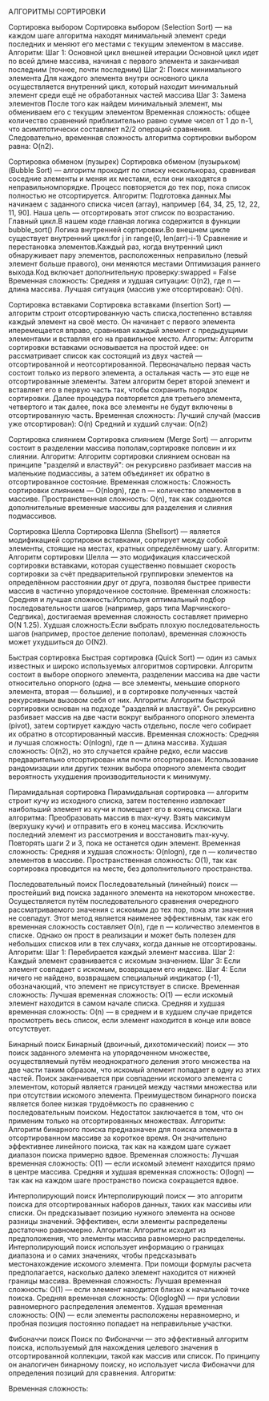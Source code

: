 АЛГОРИТМЫ СОРТИРОВКИ

Сортировка выбором
Сортировка выбором (Selection Sort) — на каждом шаге алгоритма находят минимальный элемент среди последних и меняют его местами с текущим элементом в массиве.
Алгоритм:
Шаг 1: Основной цикл внешней итерации
Основной цикл идет по всей длине массива, начиная с первого элемента и заканчивая последним (точнее, почти последним)
Шаг 2: Поиск минимального элемента
Для каждого элемента внутри основного цикла осуществляется внутренний цикл, который находит минимальный элемент среди ещё не обработанных частей массива
Шаг 3: Замена элементов
После того как найдем минимальный элемент, мы обмениваем его с текущим элементом
Временная сложность:  общее количество сравнений приблизительно равно сумме чисел от 1 до n-1, что асимптотически составляет n2/2 операций сравнения.
Следовательно, временная сложность алгоритма сортировки выбором равна: O(n2).

Сортировка обменом (пузырек)
Сортировка обменом (пузырьком) (Bubble Sort) — алгоритм проходит по списку несколькораз, сравнивая соседние элементы и меняя их местами, если они находятся в неправильномпорядке. Процесс повторяется до тех пор, пока список полностью не отсортируется.
Алгоритм:
Подготовка данных.Мы начинаем с заданного списка чисел (array), например [64, 34, 25, 12, 22, 11, 90]. Наша цель — отсортировать этот список по возрастанию.
Главный цикл.В нашем коде главная логика содержится в функции bubble_sort()
Логика внутренней сортировки.Во внешнем цикле существует внутренний цикл:for j in range(0, len(arr)-i-1)
Сравнение и перестановка элементов.Каждый раз, когда внутренний цикл обнаруживает пару элементов, расположенных неправильно (левый элемент больше правого), они меняются местами
Оптимизация раннего выхода.Код включает дополнительную проверку:swapped = False
Временная сложность: 
Средняя и худшая ситуации: O(n2), где n — длина массива.
Лучшая ситуация (массив уже отсортирован): O(n).

Сортировка вставками
Сортировка вставками (Insertion Sort) — алгоритм строит отсортированную часть списка,постепенно вставляя каждый элемент на своё место. Он начинает с первого элемента иперемещается вправо, сравнивая каждый элемент с предыдущими элементами и вставляя его на правильное место.
Алгоритм:
Алгоритм сортировки вставками основывается на простой идее: он рассматривает список как состоящий из двух частей — отсортированной и неотсортированной. Первоначально первая часть состоит только из первого элемента, а остальная часть — это еще не отсортированные элементы. Затем алгоритм берет второй элемент и вставляет его в первую часть так, чтобы сохранить порядок сортировки. Далее процедура повторяется для третьего элемента, четвертого и так далее, пока все элементы не будут включены в отсортированную часть.
Временная сложность: 
Лучший случай (массив уже отсортирован): O(n) 
Средний и худший случаи: O(n2)

Сортировка слиянием
Сортировка слиянием (Merge Sort) — алгоритм состоит в разделении массива пополам,сортировке половин и их слиянии.
Алгоритм:
Алгоритм сортировки слиянием основан на принципе "разделяй и властвуй": он рекурсивно разбивает массив на маленькие подмассивы, а затем объединяет их обратно в отсортированное состояние.
Временная сложность: 
Сложность сортировки слиянием — O(nlogn), где n — количество элементов в массиве.
Пространственная сложность: O(n), так как создаются дополнительные временные массивы для разделения и слияния подмассивов.

Сортировка Шелла
Сортировка Шелла (Shellsort) — является модификацией сортировки вставками, сортирует между собой элементы, стоящие на местах, кратных определённому шагу.
Алгоритм:
Алгоритм сортировки Шелла — это модификация классической сортировки вставками, которая существенно повышает скорость сортировки за счёт предварительной группировки элементов на определённом расстоянии друг от друга, позволяя быстрее привести массив в частично упорядоченное состояние.
Временная сложность: 
Средняя и лучшая сложность:Используя оптимальный подбор последовательности шагов (например, gaps типа Марчинского-Седгвика), достигаемая временная сложность составляет примерно O(N 1.25).
Худшая сложность:Если выбрать плохую последовательность шагов (например, простое деление пополам), временная сложность может ухудшиться до O(N2).

Быстрая сортировка
Быстрая сортировка (Quick Sort) — один из самых известных и широко используемых алгоритмов сортировки. Алгоритм состоит в выборе опорного элемента, разделении массива на две части относительно опорного (одна — все элементы, меньшие опорного элемента, вторая — большие), и в сортировке полученных частей рекурсивным вызовом себя от них.
Алгоритм:
Алгоритм быстрой сортировки основан на подходе "разделяй и властвуй". Он рекурсивно разбивает массив на две части вокруг выбранного опорного элемента (pivot), затем сортирует каждую часть отдельно, после чего собирает их обратно в отсортированный массив.
Временная сложность: 
Средняя и лучшая сложность: O(nlogn), где n — длина массива.
Худшая сложность: O(n2), но это случается крайне редко, если массив предварительно отсортирован или почти отсортирован. Использование рандомизации или других техник выбора опорного элемента сводит вероятность ухудшения производительности к минимуму.

Пирамидальная сортировка 
Пирамидальная сортировка — алгоритм строит кучу из исходного списка, затем постепенно извлекает наибольший элемент из кучи и помещает его в конец списка.
Шаги алгоритма:
Преобразовать массив в max-кучу.
Взять максимум (верхушку кучи) и отправить его в конец массива.
Исключить последний элемент из рассмотрения и восстановить max-кучу.
Повторять шаги 2 и 3, пока не останется один элемент.
Временная сложность: 
Средняя и худшая сложность: O(nlogn), где n — количество элементов в массиве.
Пространственная сложность: O(1), так как сортировка проводится на месте, без дополнительного пространства.

Последовательный поиск
Последовательный (линейный) поиск — простейший вид поиска заданного элемента на некотором множестве. Осуществляется путём последовательного сравнения очередного рассматриваемого значения с искомым до тех пор, пока эти значения не совпадут. Этот метод является наименее эффективным, так как его временная сложность составляет O(n), где n — количество элементов в списке. Однако он прост в реализации и может быть полезен для небольших списков или в тех случаях, когда данные не отсортированы.
Алгоритм:
Шаг 1: Перебирается каждый элемент массива.
Шаг 2: Каждый элемент сравнивается с искомым значением.
Шаг 3: Если элемент совпадает с искомым, возвращаем его индекс.
Шаг 4: Если ничего не найдено, возвращаем специальный индикатор (-1), обозначающий, что элемент не присутствует в списке.
Временная сложность: 
Лучшая временная сложность: O(1) — если искомый элемент находится в самом начале списка.
Средняя и худшая временная сложность: O(n) — в среднем и в худшем случае придется просмотреть весь список, если элемент находится в конце или вовсе отсутствует.

Бинарный поиск
Бинарный (двоичный, дихотомический) поиск — это поиск заданного элемента на упорядоченном множестве, осуществляемый путём неоднократного деления этого множества на две части таким образом, что искомый элемент попадает в одну из этих частей. Поиск заканчивается при совпадении искомого элемента с элементом, который является границей между частями множества или при отсутствии искомого элемента. Преимуществом бинарного поиска является более низкая трудоёмкость по сравнению с последовательным поиском. Недостаток заключается в том, что он применим только на отсортированных множествах.
Алгоритм:
Алгоритм бинарного поиска предназначен для поиска элемента в отсортированном массиве за короткое время. Он значительно эффективнее линейного поиска, так как на каждом шаге сужает диапазон поиска примерно вдвое.
Временная сложность: 
Лучшая временная сложность: O(1) — если искомый элемент находится прямо в центре массива.
Средняя и худшая временная сложность: O(logn) — так как на каждом шаге пространство поиска сокращается вдвое.

Интерполирующий поиск
Интерполирующий поиск — это алгоритм поиска для отсортированных наборов данных, таких как массивы или списки. Он предсказывает позицию нужного элемента на основе разницы значений. Эффективен, если элементы распределены достаточно равномерно.
Алгоритм:
Алгоритм исходит из предположения, что элементы массива равномерно распределены. 
Интерполирующий поиск использует информацию о границах диапазона и о самих значениях, чтобы предсказывать местонахождение искомого элемента.
При помощи формулы расчета предполагается, насколько далеко элемент находится от нижней границы массива.
Временная сложность: 
Лучшая временная сложность: O(1) — если элемент находится близко к начальной точке поиска.
Средняя временная сложность: O(loglogN) — при условии равномерного распределения элементов.
Худшая временная сложность: O(N) — если элементы расположены неравномерно, и пробная позиция постоянно попадает на неправильные участки.

Фибоначчи поиск
Поиск по Фибоначчи — это эффективный алгоритм поиска, используемый для нахождения
целевого значения в отсортированной коллекции, такой как массив или список. По принципу
он аналогичен бинарному поиску, но использует числа Фибоначчи для определения позиций
для сравнения.
Алгоритм:

Временная сложность:

